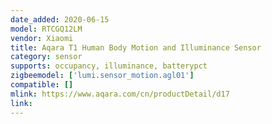 ```yaml
---
date_added: 2020-06-15
model: RTCGQ12LM
vendor: Xiaomi
title: Aqara T1 Human Body Motion and Illuminance Sensor
category: sensor
supports: occupancy, illuminance, batterypct
zigbeemodel: ['lumi.sensor_motion.agl01']
compatible: []
mlink: https://www.aqara.com/cn/productDetail/d17
link: 
---
```

